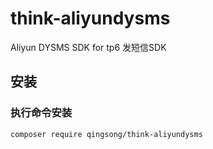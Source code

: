 # think-aliyundysms
Aliyun DYSMS SDK for tp6
发短信SDK
## 安装

### 执行命令安装
```
composer require qingsong/think-aliyundysms
```

     


